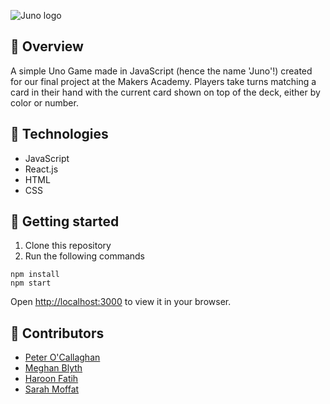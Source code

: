 ![Juno logo](https://user-images.githubusercontent.com/79933323/162805091-aab2a183-073f-47c5-8cf4-e9ac5f2a46cc.png)



## 👀 Overview

A simple Uno Game made in JavaScript (hence the name 'Juno'!) created for our final project at the Makers Academy. Players take turns matching a card in their hand with the current card shown on top of the deck, either by color or number. 

## 🔧 Technologies

- JavaScript
- React.js
- HTML
- CSS

## 🚀 Getting started

1. Clone this repository
2. Run the following commands
```
npm install
npm start
```
Open [http://localhost:3000](http://localhost:3000) to view it in your browser.

## 👏 Contributors
- [Peter O'Callaghan](https://github.com/harmlessgoose)
- [Meghan Blyth](https://github.com/meghanblyth)
- [Haroon Fatih](https://github.com/Haroon2021)
- [Sarah Moffat](https://github.com/SarahM55)
